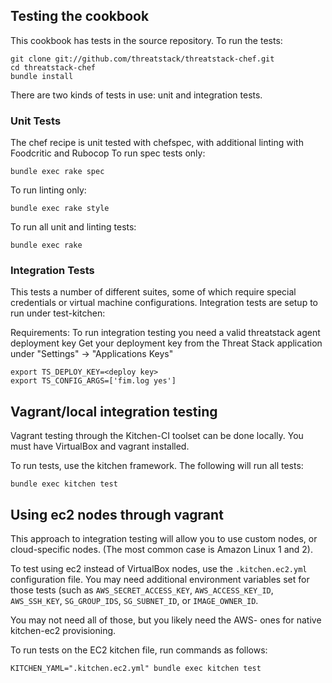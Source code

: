 ## Testing the cookbook

This cookbook has tests in the source repository. To run the tests:

```
git clone git://github.com/threatstack/threatstack-chef.git
cd threatstack-chef
bundle install
```

There are two kinds of tests in use: unit and integration tests.

### Unit Tests

The chef recipe is unit tested with chefspec, with additional linting with Foodcritic and Rubocop
To run spec tests only:

```
bundle exec rake spec
```

To run linting only:
```
bundle exec rake style
```
To run all unit and linting tests:
```
bundle exec rake
```

### Integration Tests

This tests a number of different suites, some of which require special credentials or virtual machine configurations.
Integration tests are setup to run under test-kitchen:

Requirements:
To run integration testing you need a valid threatstack agent deployment key
Get your deployment key from the Threat Stack application under "Settings" -> "Applications Keys"

```
export TS_DEPLOY_KEY=<deploy key>
export TS_CONFIG_ARGS=['fim.log yes']
```

Vagrant/local integration testing
---------------
Vagrant testing through the Kitchen-CI toolset can be done locally. You must have VirtualBox and vagrant installed.

To run tests, use the kitchen framework. The following will run all tests:
```
bundle exec kitchen test
```

Using ec2 nodes through vagrant
----------------------------------------
This approach to integration testing will allow you to use custom nodes, or cloud-specific nodes. (The most common case is Amazon Linux 1 and 2).

To test using ec2 instead of VirtualBox nodes, use the `.kitchen.ec2.yml` configuration file. You may need additional environment variables set for those tests (such as `AWS_SECRET_ACCESS_KEY`, `AWS_ACCESS_KEY_ID`, `AWS_SSH_KEY`, `SG_GROUP_IDS`, `SG_SUBNET_ID`, or `IMAGE_OWNER_ID`. 

You may not need all of those, but you likely need the AWS- ones for native kitchen-ec2 provisioning. 

To run tests on the EC2 kitchen file, run commands as follows: 
```
KITCHEN_YAML=".kitchen.ec2.yml" bundle exec kitchen test
```
